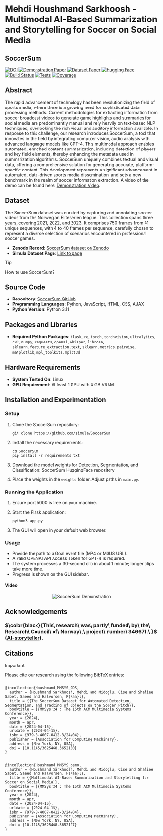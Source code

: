 # Mehdi Houshmand Sarkhoosh - Multimodal AI-Based Summarization and Storytelling for Soccer on Social Media

## SoccerSum

[![DOI](https://zenodo.org/badge/DOI/10.5281/zenodo.10612084.svg)](https://doi.org/10.5281/zenodo.10612084)
[![Demonstration Paper](https://img.shields.io/badge/ACM-Demonstration%20paper-red)](https://doi.org/10.1145/3625468.3652197)
[![Dataset Paper](https://img.shields.io/badge/ACM-Dataset%20paper-green)](https://doi.org/10.1145/3625468.3652180)
[![Hugging Face](https://img.shields.io/badge/Hugging%20Face-Model%20Card-yellow)](https://huggingface.co/SimulaMet-HOST/SoccerSum)
[![Build Status](https://img.shields.io/badge/build-passing-brightgreen)]()
[![Tests](https://img.shields.io/badge/tests-passing-brightgreen)]()
[![Coverage](https://img.shields.io/badge/coverage-90%25-brightgreen)]()


## Abstract
The rapid advancement of technology has been revolutionizing the field of sports media, where there is a growing need for sophisticated data processing methods. Current methodologies for extracting information from soccer broadcast videos to generate game highlights and summaries for social media are predominantly manual and rely heavily on text-based NLP techniques, overlooking the rich visual and auditory information available. In response to this challenge, our research introduces SoccerSum, a tool that innovates in the field by integrating computer vision, audio analysis with advanced language models like GPT-4. This multimodal approach enables automated, enriched content summarization, including detection of players and key field elements, thereby enhancing the metadata used in summarization algorithms. SoccerSum uniquely combines textual and visual data, offering a comprehensive solution for generating accurate, platform-specific content. This development represents a significant advancement in automated, data-driven sports media dissemination, and sets a new benchmark in the realm of soccer information extraction. A video of the demo can be found here: [Demonstration Video](https://youtu.be/za4VIi2ARXY).


## Dataset
The SoccerSum dataset was curated by capturing and annotating soccer videos from the Norwegian Eliteserien league. This collection spans three years, covering 2021, 2022, and 2023. It comprises 750 frames from 41 unique sequences, with 4 to 40 frames per sequence, carefully chosen to represent a diverse selection of scenarios encountered in professional soccer games.
- **Zenodo Record**: [SoccerSum dataset on Zenodo](https://zenodo.org/records/10612084)
- **Simula Dataset Page**: [Link to page](https://datasets.simula.no/soccersum/)


> [!TIP]
> How to use SoccerSum?


## Source Code
- **Repository**: [SoccerSum GitHub](https://github.com/simula/SoccerSum)
- **Programming Languages**: Python, JavaScript, HTML, CSS, AJAX
- **Python Version**: Python 3.11

## Packages and Libraries
- **Required Python Packages**: `flask`, `re`, `torch`, `torchvision`, `ultralytics`, `cv2`, `numpy`, `requests`, `openai`, `whisper`, `librosa`, `sklearn.feature_extraction.text`, `sklearn.metrics.pairwise`, `matplotlib`, `mpl_toolkits.mplot3d`

## Hardware Requirements
- **System Tested On**: Linux
- **GPU Requirement**: At least 1 GPU with 4 GB VRAM

## Installation and Experimentation

### Setup
1. Clone the SoccerSum repository:
   ```
   git clone https://github.com/simula/SoccerSum
   ```

2. Install the necessary requirements:
   ```
   cd SoccerSum
   pip install -r requirements.txt
   ```

3. Download the model weights for Detection, Segmentation, and Classification: [SoccerSum HuggingFace repository](https://huggingface.co/SimulaMet-HOST/SoccerSum)

4. Place the weights in the `weights` folder. Adjust paths in `main.py`.

### Running the Application
1. Ensure port 5000 is free on your machine.

2. Start the Flask application:
   ```
   python3 app.py
   ```

3. The GUI will open in your default web browser.

### Usage
- Provide the path to a Goal event file (MP4 or M3U8 URL).
- A valid OPENAI API Access Token for GPT-4 is required.
- The system processes a 30-second clip in about 1 minute; longer clips take more time.
- Progress is shown on the GUI sidebar.


#### Video
<div align="center">
  <img src="https://github.com/simula/SoccerSum/blob/main/img/demonstration-video.gif?raw=true" alt="SoccerSum Demonstration" style="max-width: 100%;">
</div>





## Acknowledgements

### $\color{black}{This\ research\ was\ partly\ funded\ by\ the\ Research\ Council\ of\ Norway\,\ project\ number\ 346671.\ }$ ([AI-storyteller](https://prosjektbanken.forskningsradet.no/project/FORISS/346671)). 


## Citations
> [!IMPORTANT]
> Please cite our research using the following BibTeX entries:



<pre><code>
@incollection{Houshmand_MMSYS_ODS,
  author = {Houshmand Sarkhoosh, Mehdi and Midoglu, Cise and Shafiee Sabet, Saeed and Halvorsen, P{\aa}l},
  title = {{The SoccerSum Dataset for Automated Detection, Segmentation, and Tracking of Objects on the Soccer Pitch}},
  booktitle = {{MMSys'24 : The 15th ACM Multimedia Systems Conference}},
  year = {2024},
  month = apr,
  date = {2024-04-15},
  urldate = {2024-04-15},
  isbn = {979-8-4007-0412-3/24/04},
  publisher = {Association for Computing Machinery},
  address = {New York, NY, USA},
  doi = {10.1145/3625468.3652180}
}
</code></pre>

<pre><code>
@incollection{Houshmand_MMSYS_demo,
  author = {Houshmand Sarkhoosh, Mehdi and Midoglu, Cise and Shafiee Sabet, Saeed and Halvorsen, P{\aa}l},
  title = {{Multimodal AI-Based Summarization and Storytelling for Soccer on Social Media}},
  booktitle = {{MMSys'24 : The 15th ACM Multimedia Systems Conference}},
  year = {2024},
  month = apr,
  date = {2024-04-15},
  urldate = {2024-04-15},
  isbn = {979-8-4007-0412-3/24/04},
  publisher = {Association for Computing Machinery},
  address = {New York, NY, USA},
  doi = {10.1145/3625468.3652197}
}
</code></pre>
